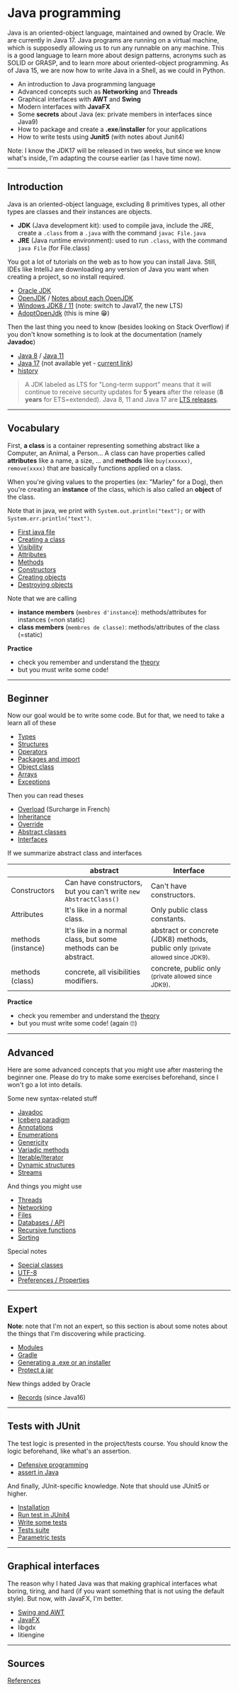 # Java programming

Java is an oriented-object language, maintained and owned by Oracle. We are currently in Java 17. Java programs are running on a virtual machine, which is supposedly allowing us to run any runnable on any machine. This is a good language to learn more about design patterns, acronyms such as SOLID or GRASP, and to learn more about oriented-object programming. As of Java 15, we are now how to write Java in a Shell, as we could in Python.

* An introduction to Java programming language
* Advanced concepts such as **Networking** and **Threads**
* Graphical interfaces with **AWT** and **Swing**
* Modern interfaces with **JavaFX**
* Some **secrets** about Java (ex: private members in interfaces since Java9)
* How to package and create a **.exe**/**installer** for your applications
* How to write tests using **Junit5** (with notes about Junit4)

Note: I know the JDK17 will be released in two weeks, but since we know what's inside, I'm adapting the course earlier (as I have time now).

<hr class="sr">

## Introduction

Java is an oriented-object language, excluding 8 primitives types, all other types are classes and their instances are objects.

* **JDK** (Java development kit): used to compile java, include the JRE, create a `.class` from a `.java` with the command `javac File.java`
* **JRE** (Java runtime environment): used to run `.class`, with the command `java File` (for File.class)

You got a lot of tutorials on the web as to how you can install Java. Still, IDEs like IntelliJ are downloading any version of Java you want when creating a project, so no install required.

* [Oracle JDK](https://www.oracle.com/java/technologies/javase-downloads.html)
* [OpenJDK](https://jdk.java.net/archive/) / [Notes about each OpenJDK](https://openjdk.java.net/projects/jdk/)
* [Windows JDK8 / 11](https://github.com/ojdkbuild/ojdkbuild) (note: switch to Java17, the new LTS)
* [AdoptOpenJdk](https://adoptopenjdk.net/) (this is mine 😁)

Then the last thing you need to know (besides looking on Stack Overflow) if you don't know something is to look at the documentation (namely **Javadoc**) 

* [Java 8](https://docs.oracle.com/javase/8/docs/api/overview-summary.html) / [Java 11](https://docs.oracle.com/en/java/javase/11/docs/api/index.html)
* [Java 17](https://docs.oracle.com/en/java/javase/17/docs/api/index.html) (not available yet - [current link](https://download.java.net/java/early_access/jdk17/docs/api/))
* [history](beginner/history.md)

> A JDK labeled as LTS for "Long-term support" means that it will continue to receive security updates for **5 years** after the release (**8 years** for ETS=extended). Java 8, 11 and Java 17 are [LTS releases](https://www.oracle.com/java/technologies/java-se-support-roadmap.html).

<hr class="sl">

## Vocabulary

First, **a class** is a container representing something abstract like a Computer, an Animal, a Person... A class can have properties called **attributes** like a name, a size, ... and **methods** like ``buy(xxxxxx)``, `remove(xxxx)` that are basically functions applied on a class.

When you're giving values to the properties (ex: "Marley" for a Dog), then you're creating an **instance** of the class, which is also called an **object** of the class.

Note that in java, we print with ``System.out.println("text");`` or with ``System.err.println("text")``.

* [First java file](structure/main.md)
* [Creating a class](structure/class.md)
* [Visibility](structure/visiblity.md)
* [Attributes](structure/attributes.md)
* [Methods](structure/methods.md)
* [Constructors](structure/constructors.md)
* [Creating objects](structure/creation.md)
* [Destroying objects](structure/destroy.md)

Note that we are calling

* **instance members** (`membres d'instance`): methods/attributes for instances (=non static)
* **class members** (`membres de classe)`: methods/attributes of the class (=static)

**Practice**

* check you remember and understand the [theory](structure/mcq.md)
* but you must write some code!

<hr class="sr">

## Beginner

Now our goal would be to write some code. But for that, we need to take a learn all of these

* [Types](beginner/types.md)
* [Structures](beginner/structures.md)
* [Operators](beginner/operators.md)
* [Packages and import](beginner/packages.md)
* [Object class](beginner/object.md)
* [Arrays](beginner/arrays.md)
* [Exceptions](beginner/exceptions.md)

Then you can read theses

* [Overload](beginner/overload.md) (Surcharge in French)
* [Inheritance](beginner/inheritance.md)
* [Override](beginner/override.md)
* [Abstract classes](beginner/abstract.md)
* [Interfaces](beginner/interfaces.md)

If we summarize abstract class and interfaces

| | abstract | Interface |
| --- | --- | --- |
| Constructors | Can have constructors, but you can't write `new AbstractClass()` | Can't have constructors. |
| Attributes | It's like in a normal class. | Only public class constants. |
| methods (instance) | It's like in a normal class, but some methods can be abstract. | abstract or concrete (JDK8) methods, public only <small>(private allowed since JDK9)</small>. |
| methods (class) | concrete, all visibilities modifiers. | concrete, public only <small>(private allowed since JDK9)</small>. |

**Practice**

* check you remember and understand the [theory](beginner/mcq.md)
* but you must write some code! (again 🙄)

<hr class="sl">

## Advanced

Here are some advanced concepts that you might use after mastering the beginner one. Please do try to make some exercises beforehand, since I won't go a lot into details.

Some new syntax-related stuff

* [Javadoc](advanced/javadoc.md)
* [Iceberg paradigm](advanced/icerberg.md)
* [Annotations](advanced/annotations.md)
* [Enumerations](advanced/enumerations.md)
* [Genericity](advanced/genericity.md)
* [Variadic methods](advanced/variadic.md)
* [Iterable/Iterator](advanced/iterable.md)
* [Dynamic structures](advanced/dynamic.md)
* [Streams](advanced/streams.md)

And things you might use

* [Threads](advanced/threads.md)
* [Networking](advanced/networking.md)
* [Files](advanced/files.md)
* [Databases / API](advanced/database.md)
* [Recursive functions](advanced/recursive.md)
* [Sorting](advanced/sort.md)

Special notes

* [Special classes](expert/special-classes.md)
* [UTF-8](expert/utf-8.md)
* [Preferences / Properties](expert/saving-data.md)

<hr class="sr">

## Expert

**Note**: note that I'm not an expert, so this section is about some notes about the things that I'm discovering while practicing.

* [Modules](expert/modules.md)
* [Gradle](expert/gradle.md)
* [Generating a .exe or an installer](expert/exe.md)
* [Protect a jar](expert/jar.md)

New things added by Oracle

* [Records](expert/records.md) (since Java16)

<hr class="sl">

## Tests with JUnit

The test logic is presented in the project/tests course. You should know the logic beforehand, like what's an assertion.

* [Defensive programming](tests/dp.md)
* [assert in Java](tests/asserts.md)

And finally, JUnit-specific knowledge. Note that should use JUnit5 or higher.

* [Installation](tests/setup.md)
* [Run test in JUnit4](tests/junit4.md)
* [Write some tests](tests/code.md)
* [Tests suite](tests/suite.md)
* [Parametric tests](tests/par.md)

<hr class="sr">

## Graphical interfaces

The reason why I hated Java was that making graphical interfaces what boring, tiring, and hard (if you want something that is not using the default style). But now, with JavaFX, I'm better.

* [Swing and AWT](graphic/swing-awt.md)
* [JavaFX](graphic/javafx.md)
* libgdx
* litiengine

<hr class="sl">

## Sources

[References](_files/ref.md)